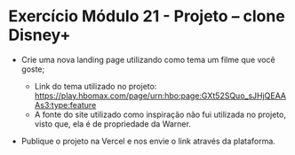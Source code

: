 # Exercício Módulo 21 - Projeto – clone Disney+

-   Crie uma nova landing page utilizando como tema um filme que você goste;

    -   Link do tema utilizado no projeto: https://play.hbomax.com/page/urn:hbo:page:GXt52SQuo_sJHjQEAAAs3:type:feature
    -   A fonte do site utilizado como inspiração não fui utilizada no projeto, visto que, ela é de propriedade da Warner.

-   Publique o projeto na Vercel e nos envie o link através da plataforma.
